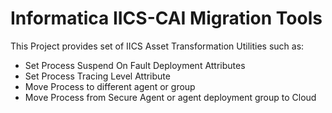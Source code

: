 # Informatica IICS-CAI Migration Tools

This Project provides set of IICS Asset Transformation Utilities such as:

- Set Process Suspend On Fault Deployment Attributes
- Set Process Tracing Level Attribute
- Move Process to different agent or group
- Move Process from Secure Agent or agent deployment group to Cloud
